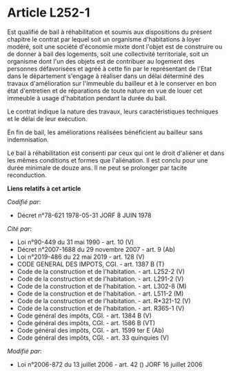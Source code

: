# Article L252-1

Est qualifié de bail à réhabilitation et soumis aux dispositions du présent chapitre le contrat par lequel soit un organisme
d'habitations à loyer modéré, soit une société d'économie mixte dont l'objet est de construire ou de donner à bail des
logements, soit une collectivité territoriale, soit un organisme dont l'un des objets est de contribuer au logement des
personnes défavorisées et agréé à cette fin par le représentant de l'Etat dans le département s'engage à réaliser dans un
délai déterminé des travaux d'amélioration sur l'immeuble du bailleur et à le conserver en bon état d'entretien et de
réparations de toute nature en vue de louer cet immeuble à usage d'habitation pendant la durée du bail.

Le contrat indique la nature des travaux, leurs caractéristiques techniques et le délai de leur exécution.

En fin de bail, les améliorations réalisées bénéficient au bailleur sans indemnisation.

Le bail à réhabilitation est consenti par ceux qui ont le droit d'aliéner et dans les mêmes conditions et formes que
l'aliénation. Il est conclu pour une durée minimale de douze ans. Il ne peut se prolonger par tacite reconduction.

**Liens relatifs à cet article**

_Codifié par_:

  - Décret n°78-621 1978-05-31 JORF 8 JUIN 1978

_Cité par_:

  - Loi n°90-449 du 31 mai 1990 - art. 10 (V)
  - Décret n°2007-1688 du 29 novembre 2007 - art. 9 (Ab)
  - Loi n°2019-486 du 22 mai 2019 - art. 128 (V)
  - CODE GENERAL DES IMPOTS, CGI. - art. 1387 B (T)
  - Code de la construction et de l'habitation. - art. L252-2 (V)
  - Code de la construction et de l'habitation. - art. L291-2 (V)
  - Code de la construction et de l'habitation. - art. L302-8 (M)
  - Code de la construction et de l'habitation. - art. L511-2 (M)
  - Code de la construction et de l'habitation. - art. R*321-12 (V)
  - Code de la construction et de l'habitation. - art. R365-1 (V)
  - Code général des impôts, CGI. - art. 1384 B (V)
  - Code général des impôts, CGI. - art. 1586 B (VT)
  - Code général des impôts, CGI. - art. 1599 ter E (Ab)
  - Code général des impôts, CGI. - art. 33 quinquies (V)

_Modifié par_:

  - Loi n°2006-872 du 13 juillet 2006 - art. 42 () JORF 16 juillet 2006
